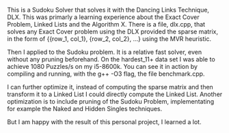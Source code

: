 This is a Sudoku Solver that solves it with the Dancing Links Technique, DLX.
This was primarly a learning experience about the Exact Cover Problem, Linked Lists and the Algorithm X.
There is a file, dlx.cpp, that solves any Exact Cover problem using the DLX provided the sparse matrix, in the form of {{row_1, col_1}, {row_2, col_2}, ...} using the MVR heuristic.

Then I applied to the Sudoku problem. It is a relative fast solver, even without any pruning beforehand. On the hardest_11+ data set I was able to achieve 1080 Puzzles/s on my i5-8600k.
You can see it in action by compiling and running, with the g++ -O3 flag, the file benchmark.cpp.

I can further optimize it, instead of computing the sparse matrix and then transform it to a Linked List I could directly compute the Linked List.
Another optimization is to include pruning of the Sudoku Problem, implementating for example the Naked and Hidden Singles techniques.

But I am happy with the result of this personal project, I learned a lot.
